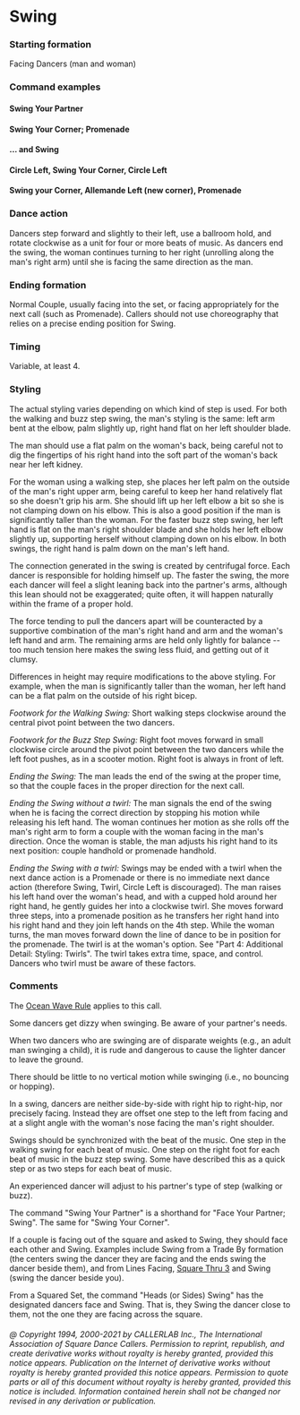 
# Swing

### Starting formation

Facing Dancers (man and woman)

### Command examples

#### Swing Your Partner
#### Swing Your Corner; Promenade
#### ... and Swing
#### Circle Left, Swing Your Corner, Circle Left
#### Swing your Corner, Allemande Left (new corner), Promenade

### Dance action

Dancers step forward and slightly to their left, use a ballroom hold, and rotate clockwise as
a unit for four or more beats of music. As dancers end the swing, the woman continues turning to her
right (unrolling along the man's right arm) until she is facing the same direction as the man.

### Ending formation

Normal Couple, usually facing into the set, or facing appropriately for the next call
(such as Promenade).
Callers should not use choreography that relies on a precise ending position for
Swing.

### Timing

Variable, at least 4.

### Styling

The actual styling varies depending on which kind of step is used. For both the walking and buzz
step swing, the man's styling is the same: left arm bent at the elbow, palm slightly up, right hand flat
on her left shoulder blade.

The man should use a flat palm on the woman's back, being careful not to dig the fingertips of his right
hand into the soft part of the woman's back near her left kidney.

For the woman using a walking step, she places her left palm on the outside of the man's right upper
arm, being careful to keep her hand relatively flat so she doesn't grip his arm. She should lift up her
left elbow a bit so she is not clamping down on his elbow. This is also a good position if the man is
significantly taller than the woman. For the faster buzz step swing, her left hand is flat on the man's
right shoulder blade and she holds her left elbow slightly up, supporting herself without clamping down
on his elbow. In both swings, the right hand is palm down on the man's left hand.

The connection generated in the swing is created by centrifugal force. Each dancer is responsible for
holding himself up. The faster the swing, the more each dancer will feel a slight leaning back into the
partner's arms, although this lean should not be exaggerated; quite often, it will happen naturally
within the frame of a proper hold.

The force tending to pull the dancers apart will be counteracted by a supportive combination of the
man's right hand and arm and the woman's left hand and arm. The remaining arms are held only
lightly for balance -- too much tension here makes the swing less fluid, and getting out of it clumsy.

Differences in height may require modifications to the above styling. For example, when the man is
significantly taller than the woman, her left hand can be a flat palm on the outside of his right bicep.

*Footwork for the Walking Swing:* Short walking steps clockwise around the central pivot point between
the two dancers.

*Footwork for the Buzz Step Swing:* Right foot moves forward in small clockwise circle around the pivot
point between the two dancers while the left foot pushes, as in a scooter motion. Right foot is always
in front of left.

*Ending the Swing:* The man leads the end of the swing at the proper time, so that the couple faces in
the proper direction for the next call.

*Ending the Swing without a twirl:* The man signals the end of the swing when he is facing the correct
direction by stopping his motion while releasing his left hand. The woman continues her motion as she
rolls off the man's right arm to form a couple with the woman facing in the man's direction. Once the
woman is stable, the man adjusts his right hand to its next position: couple handhold or promenade
handhold.

*Ending the Swing with a twirl:* Swings may be ended with a twirl when the next dance action is a
Promenade or there is no immediate next dance action (therefore Swing, Twirl, Circle Left is
discouraged). The man raises his left hand over the woman's head, and with a cupped hold around her
right hand, he gently guides her into a clockwise twirl. She moves forward three steps, into a
promenade position as he transfers her right hand into his right hand and they join left hands on the
4th step. While the woman turns, the man moves forward down the line of dance to be in position for
the promenade. The twirl is at the woman's option. See "Part 4: Additional Detail: Styling: Twirls".
The twirl takes extra time, space, and control. Dancers who twirl must be aware of these factors.

### Comments

The [Ocean Wave Rule](../b2/ocean_wave_rule.md) applies to this call.

Some dancers get dizzy when swinging. Be aware of your partner's needs.

When two dancers who are swinging are of disparate weights (e.g., an adult man swinging a child), it
is rude and dangerous to cause the lighter dancer to leave the ground.

There should be little to no vertical motion while swinging (i.e., no bouncing or hopping).

In a swing, dancers are neither side-by-side with right hip to right-hip, nor precisely facing. Instead
they are offset one step to the left from facing and at a slight angle with the woman's nose facing the
man's right shoulder.

Swings should be synchronized with the beat of the music. One step in the walking swing for each beat
of music. One step on the right foot for each beat of music in the buzz step swing. Some have described
this as a quick step or as two steps for each beat of music.

An experienced dancer will adjust to his partner's type of step (walking or buzz).

The command "Swing Your Partner" is a shorthand for
"Face Your Partner; Swing". The same for
"Swing Your Corner".

If a couple is facing out of the square and asked to Swing, they should face each other and Swing.
Examples include Swing from a Trade By formation (the centers swing the dancer they are facing and
the ends swing the dancer beside them), and from Lines Facing,
[Square Thru 3](square_thru.md) and Swing (swing the
dancer beside you).

From a Squared Set, the command "Heads (or Sides) Swing"
has the designated dancers face and Swing.
That is, they Swing the dancer close to them, not the one they are facing across the square.

###### @ Copyright 1994, 2000-2021 by CALLERLAB Inc., The International Association of Square Dance Callers. Permission to reprint, republish, and create derivative works without royalty is hereby granted, provided this notice appears. Publication on the Internet of derivative works without royalty is hereby granted provided this notice appears. Permission to quote parts or all of this document without royalty is hereby granted, provided this notice is included. Information contained herein shall not be changed nor revised in any derivation or publication.
